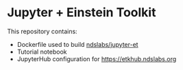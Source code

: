# Jupyter + Einstein Toolkit

This repository contains:
* Dockerfile used to build [ndslabs/jupyter-et](https://hub.docker.com/r/ndslabs/jupyter-et/)
* Tutorial notebook
* JupyterHub configuration for https://etkhub.ndslabs.org
